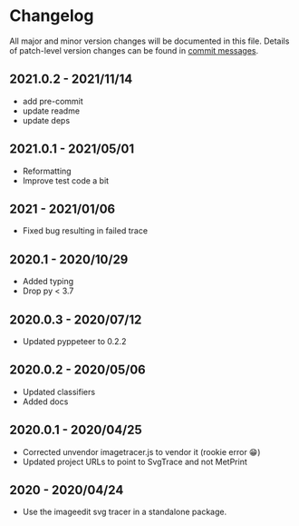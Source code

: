 # Changelog

All major and minor version changes will be documented in this file. Details of
patch-level version changes can be found in [commit messages](../../commits/master).

## 2021.0.2 - 2021/11/14

- add pre-commit
- update readme
- update deps

## 2021.0.1 - 2021/05/01

- Reformatting
- Improve test code a bit

## 2021 - 2021/01/06

- Fixed bug resulting in failed trace

## 2020.1 - 2020/10/29

- Added typing
- Drop py < 3.7

## 2020.0.3 - 2020/07/12

- Updated pyppeteer to 0.2.2

## 2020.0.2 - 2020/05/06

- Updated classifiers
- Added docs

## 2020.0.1 - 2020/04/25

- Corrected unvendor imagetracer.js to vendor it (rookie error 😁)
- Updated project URLs to point to SvgTrace and not MetPrint

## 2020 - 2020/04/24

- Use the imageedit svg tracer in a standalone package.

